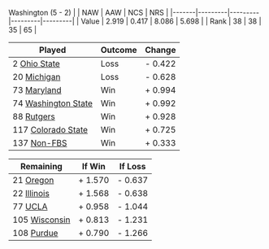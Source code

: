 Washington (5 - 2)
|       |   NAW   |   AAW   |   NCS   |   NRS   |
|-------|---------|---------|---------|---------|
| Value |   2.919 |   0.417 |   8.086 |   5.698 |
| Rank  |      38 |      38 |      35 |      65 |

| Played                    | Outcome    |  Change  |
|---------------------------|------------|----------|
|   2 [Ohio State            ](OhioState.md)| Loss       | -  0.422 |
|  20 [Michigan              ](Michigan.md)| Loss       | -  0.628 |
|  73 [Maryland              ](Maryland.md)| Win        | +  0.994 |
|  74 [Washington State      ](WashingtonState.md)| Win        | +  0.992 |
|  88 [Rutgers               ](Rutgers.md)| Win        | +  0.928 |
| 117 [Colorado State        ](ColoradoState.md)| Win        | +  0.725 |
| 137 [Non-FBS               ](NonFBS.md)| Win        | +  0.333 |

| Remaining                 |  If Win  |  If Loss |
|---------------------------|----------|----------|
|  21 [Oregon                ](Oregon.md)| +  1.570 | -  0.637 |
|  22 [Illinois              ](Illinois.md)| +  1.568 | -  0.638 |
|  77 [UCLA                  ](UCLA.md)| +  0.958 | -  1.044 |
| 105 [Wisconsin             ](Wisconsin.md)| +  0.813 | -  1.231 |
| 108 [Purdue                ](Purdue.md)| +  0.790 | -  1.266 |

